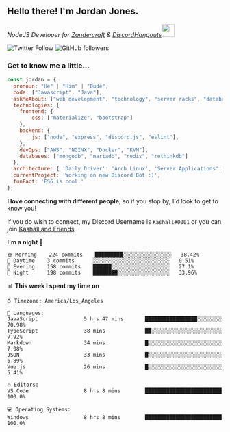 <h2> Hello there! I'm Jordan Jones.</h2>
<p><em>NodeJS Developer for <a href="https://github.com/Zandercraft">Zandercraft</a> & <a href="https://github.com/DiscordHangouts">DiscordHangouts</a><img src="https://media.giphy.com/media/WUlplcMpOCEmTGBtBW/giphy.gif" width="30"></em></p>

![Twitter Follow](https://img.shields.io/twitter/follow/kashalls?label=Follow)
![GitHub followers](https://img.shields.io/github/followers/kashalls?label=Follow&style=social)

### Get to know me a little...

```javascript
const jordan = {
  pronoun: "He" | "Him" | "Dude",
  code: ["Javascript", "Java"],
  askMeAbout: ["web development", "technology", "server racks", "databases"],
  technologies: {
    frontend: {
        css: ["materialize", "bootstrap"]
    },
    backend: {
        js: ["node", "express", "discord.js", "eslint"],
    },
    devOps: ["AWS", "NGINX", "Docker", "KVM"],
    databases: ["mongodb", "mariadb", "redis", "rethinkdb"]
  },
  architecture: { 'Daily Driver': 'Arch Linux', 'Server Applications': 'Ubuntu Focal' },
  currentProject: 'Working on new Discord Bot :)',
  funFact: 'ES6 is cool.'
};
```

<b>I love connecting with different people</b>, so if you stop by, I'd look to get to know you!

If you do wish to connect, my Discord Username is `Kashall#0001` or you can join <a href="https://discord.gg/Xv7WKN">Kashall and Friends</a>.

<!--START_SECTION:waka-->
**I'm a night 🦉** 

```text
🌞 Morning    224 commits    █████████░░░░░░░░░░░░░░░░   38.42% 
🌆 Daytime    3 commits      ░░░░░░░░░░░░░░░░░░░░░░░░░   0.51% 
🌃 Evening    158 commits    ██████░░░░░░░░░░░░░░░░░░░   27.1% 
🌙 Night      198 commits    ████████░░░░░░░░░░░░░░░░░   33.96%

```


📊 **This week I spent my time on** 

```text
⌚︎ Timezone: America/Los_Angeles

💬 Languages: 
JavaScript               5 hrs 47 mins       █████████████████░░░░░░░░   70.98% 
TypeScript               38 mins             ██░░░░░░░░░░░░░░░░░░░░░░░   7.92% 
Markdown                 34 mins             █░░░░░░░░░░░░░░░░░░░░░░░░   7.08% 
JSON                     33 mins             █░░░░░░░░░░░░░░░░░░░░░░░░   6.89% 
Vue.js                   26 mins             █░░░░░░░░░░░░░░░░░░░░░░░░   5.41%

🔥 Editors: 
VS Code                  8 hrs 8 mins        █████████████████████████   100.0%

💻 Operating Systems: 
Windows                  8 hrs 8 mins        █████████████████████████   100.0%

```


<!--END_SECTION:waka-->

